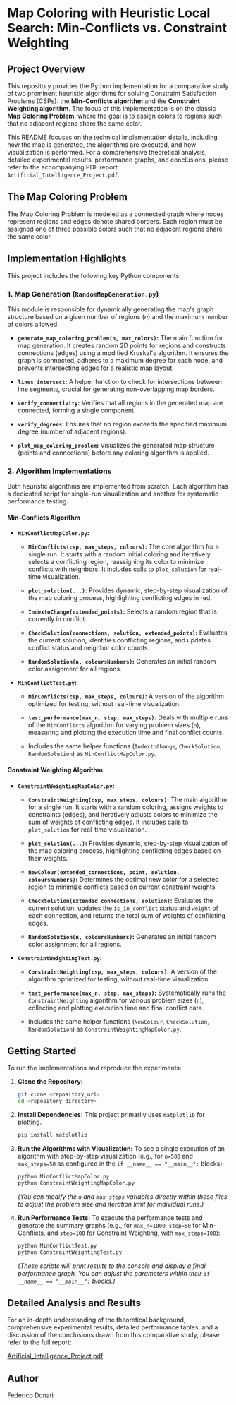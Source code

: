 # Map Coloring with Heuristic Local Search: Min-Conflicts vs. Constraint Weighting

## Project Overview

This repository provides the Python implementation for a comparative study of two prominent heuristic algorithms for solving Constraint Satisfaction Problems (CSPs): the **Min-Conflicts algorithm** and the **Constraint Weighting algorithm**. The focus of this implementation is on the classic **Map Coloring Problem**, where the goal is to assign colors to regions such that no adjacent regions share the same color.

This README focuses on the technical implementation details, including how the map is generated, the algorithms are executed, and how visualization is performed. For a comprehensive theoretical analysis, detailed experimental results, performance graphs, and conclusions, please refer to the accompanying PDF report: `Artificial_Intelligence_Project.pdf`.

## The Map Coloring Problem

The Map Coloring Problem is modeled as a connected graph where nodes represent regions and edges denote shared borders. Each region must be assigned one of three possible colors such that no adjacent regions share the same color.

## Implementation Highlights

This project includes the following key Python components:

### 1. Map Generation (`RandomMapGeneration.py`)

This module is responsible for dynamically generating the map's graph structure based on a given number of regions ($n$) and the maximum number of colors allowed.

* **`generate_map_coloring_problem(n, max_colors)`:** The main function for map generation. It creates random 2D points for regions and constructs connections (edges) using a modified Kruskal's algorithm. It ensures the graph is connected, adheres to a maximum degree for each node, and prevents intersecting edges for a realistic map layout.

* **`lines_intersect`:** A helper function to check for intersections between line segments, crucial for generating non-overlapping map borders.

* **`verify_connectivity`:** Verifies that all regions in the generated map are connected, forming a single component.

* **`verify_degrees`:** Ensures that no region exceeds the specified maximum degree (number of adjacent regions).

* **`plot_map_coloring_problem`:** Visualizes the generated map structure (points and connections) before any coloring algorithm is applied.

### 2. Algorithm Implementations

Both heuristic algorithms are implemented from scratch. Each algorithm has a dedicated script for single-run visualization and another for systematic performance testing.

#### Min-Conflicts Algorithm

* **`MinConflictMapColor.py`:**

    * **`MinConflicts(csp, max_steps, colours)`:** The core algorithm for a single run. It starts with a random initial coloring and iteratively selects a conflicting region, reassigning its color to minimize conflicts with neighbors. It includes calls to `plot_solution` for real-time visualization.

    * **`plot_solution(...)`:** Provides dynamic, step-by-step visualization of the map coloring process, highlighting conflicting edges in red.

    * **`IndextoChange(extended_points)`:** Selects a random region that is currently in conflict.

    * **`CheckSolution(connections, solution, extended_points)`:** Evaluates the current solution, identifies conflicting regions, and updates conflict status and neighbor color counts.

    * **`RandomSolution(n, coloursNumbers)`:** Generates an initial random color assignment for all regions.

* **`MinConflictTest.py`:**

    * **`MinConflicts(csp, max_steps, colours)`:** A version of the algorithm optimized for testing, without real-time visualization.

    * **`test_performance(max_n, step, max_steps)`:** Deals with multiple runs of the `MinConflicts` algorithm for varying problem sizes (`n`), measuring and plotting the execution time and final conflict counts.

    * Includes the same helper functions (`IndextoChange`, `CheckSolution`, `RandomSolution`) as `MinConflictMapColor.py`.

#### Constraint Weighting Algorithm

* **`ConstraintWeightingMapColor.py`:**

    * **`ConstraintWeighting(csp, max_steps, colours)`:** The main algorithm for a single run. It starts with a random coloring, assigns weights to constraints (edges), and iteratively adjusts colors to minimize the sum of weights of conflicting edges. It includes calls to `plot_solution` for real-time visualization.

    * **`plot_solution(...)`:** Provides dynamic, step-by-step visualization of the map coloring process, highlighting conflicting edges based on their weights.

    * **`NewColour(extended_connections, point, solution, coloursNumbers)`:** Determines the optimal new color for a selected region to minimize conflicts based on current constraint weights.

    * **`CheckSolution(extended_connections, solution)`:** Evaluates the current solution, updates the `is_in_conflict` status and `weight` of each connection, and returns the total sum of weights of conflicting edges.

    * **`RandomSolution(n, coloursNumbers)`:** Generates an initial random color assignment for all regions.

* **`ConstraintWeightingTest.py`:**

    * **`ConstraintWeighting(csp, max_steps, colours)`:** A version of the algorithm optimized for testing, without real-time visualization.

    * **`test_performance(max_n, step, max_steps)`:** Systematically runs the `ConstraintWeighting` algorithm for various problem sizes (`n`), collecting and plotting execution time and final conflict data.

    * Includes the same helper functions (`NewColour`, `CheckSolution`, `RandomSolution`) as `ConstraintWeightingMapColor.py`.

## Getting Started

To run the implementations and reproduce the experiments:

1.  **Clone the Repository:**

    ```bash
    git clone <repository_url>
    cd <repository_directory>
    ```

2.  **Install Dependencies:**
    This project primarily uses `matplotlib` for plotting.

    ```bash
    pip install matplotlib
    ```

3.  **Run the Algorithms with Visualization:**
    To see a single execution of an algorithm with step-by-step visualization (e.g., for `n=500` and `max_steps=50` as configured in the `if __name__ == "__main__":` blocks):

    ```bash
    python MinConflictMapColor.py
    python ConstraintWeightingMapColor.py
    ```

    *(You can modify the `n` and `max_steps` variables directly within these files to adjust the problem size and iteration limit for individual runs.)*

4.  **Run Performance Tests:**
    To execute the performance tests and generate the summary graphs (e.g., for `max_n=1000`, `step=50` for Min-Conflicts, and `step=100` for Constraint Weighting, with `max_steps=100`):

    ```bash
    python MinConflictTest.py
    python ConstraintWeightingTest.py
    ```

    *(These scripts will print results to the console and display a final performance graph. You can adjust the parameters within their `if __name__ == "__main__":` blocks.)*

## Detailed Analysis and Results

For an in-depth understanding of the theoretical background, comprehensive experimental results, detailed performance tables, and a discussion of the conclusions drawn from this comparative study, please refer to the full report:

[Artificial_Intelligence_Project.pdf](Artificial_Intelligence_Project.pdf)

## Author

Federico Donati
